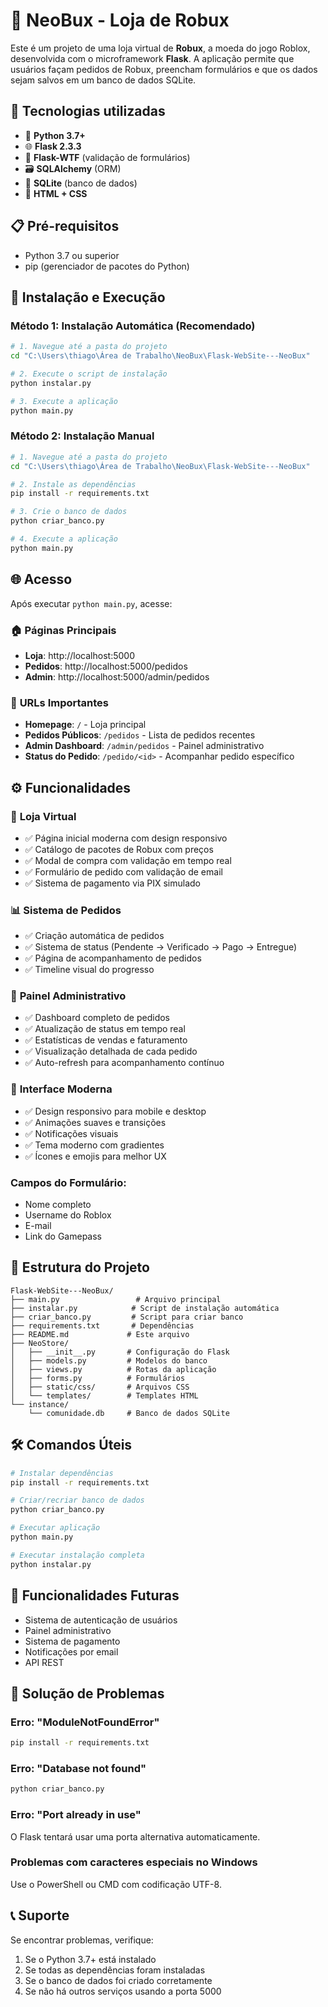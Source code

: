 # 🛒 NeoBux - Loja de Robux

Este é um projeto de uma loja virtual de **Robux**, a moeda do jogo Roblox, desenvolvida com o microframework **Flask**. A aplicação permite que usuários façam pedidos de Robux, preencham formulários e que os dados sejam salvos em um banco de dados SQLite.

## 🚀 Tecnologias utilizadas

- 🐍 **Python 3.7+**
- 🌐 **Flask 2.3.3**
- 🧠 **Flask-WTF** (validação de formulários)
- 🗃️ **SQLAlchemy** (ORM)
- 💾 **SQLite** (banco de dados)
- 🎨 **HTML + CSS**

## 📋 Pré-requisitos

- Python 3.7 ou superior
- pip (gerenciador de pacotes do Python)

## 🚀 Instalação e Execução

### Método 1: Instalação Automática (Recomendado)

```bash
# 1. Navegue até a pasta do projeto
cd "C:\Users\thiago\Área de Trabalho\NeoBux\Flask-WebSite---NeoBux"

# 2. Execute o script de instalação
python instalar.py

# 3. Execute a aplicação
python main.py
```

### Método 2: Instalação Manual

```bash
# 1. Navegue até a pasta do projeto
cd "C:\Users\thiago\Área de Trabalho\NeoBux\Flask-WebSite---NeoBux"

# 2. Instale as dependências
pip install -r requirements.txt

# 3. Crie o banco de dados
python criar_banco.py

# 4. Execute a aplicação
python main.py
```

## 🌐 Acesso

Após executar `python main.py`, acesse:

### 🏠 **Páginas Principais**
- **Loja**: http://localhost:5000
- **Pedidos**: http://localhost:5000/pedidos
- **Admin**: http://localhost:5000/admin/pedidos

### 📱 **URLs Importantes**
- **Homepage**: `/` - Loja principal
- **Pedidos Públicos**: `/pedidos` - Lista de pedidos recentes
- **Admin Dashboard**: `/admin/pedidos` - Painel administrativo
- **Status do Pedido**: `/pedido/<id>` - Acompanhar pedido específico

## ⚙️ Funcionalidades

### 🛒 **Loja Virtual**
- ✅ Página inicial moderna com design responsivo
- ✅ Catálogo de pacotes de Robux com preços
- ✅ Modal de compra com validação em tempo real
- ✅ Formulário de pedido com validação de email
- ✅ Sistema de pagamento via PIX simulado

### 📊 **Sistema de Pedidos**
- ✅ Criação automática de pedidos
- ✅ Sistema de status (Pendente → Verificado → Pago → Entregue)
- ✅ Página de acompanhamento de pedidos
- ✅ Timeline visual do progresso

### 🔧 **Painel Administrativo**
- ✅ Dashboard completo de pedidos
- ✅ Atualização de status em tempo real
- ✅ Estatísticas de vendas e faturamento
- ✅ Visualização detalhada de cada pedido
- ✅ Auto-refresh para acompanhamento contínuo

### 🎨 **Interface Moderna**
- ✅ Design responsivo para mobile e desktop
- ✅ Animações suaves e transições
- ✅ Notificações visuais
- ✅ Tema moderno com gradientes
- ✅ Ícones e emojis para melhor UX

### Campos do Formulário:
- Nome completo
- Username do Roblox
- E-mail
- Link do Gamepass

## 📁 Estrutura do Projeto

```
Flask-WebSite---NeoBux/
├── main.py                 # Arquivo principal
├── instalar.py            # Script de instalação automática
├── criar_banco.py         # Script para criar banco
├── requirements.txt       # Dependências
├── README.md             # Este arquivo
├── NeoStore/
│   ├── __init__.py       # Configuração do Flask
│   ├── models.py         # Modelos do banco
│   ├── views.py          # Rotas da aplicação
│   ├── forms.py          # Formulários
│   ├── static/css/       # Arquivos CSS
│   └── templates/        # Templates HTML
└── instance/
    └── comunidade.db     # Banco de dados SQLite
```

## 🛠️ Comandos Úteis

```bash
# Instalar dependências
pip install -r requirements.txt

# Criar/recriar banco de dados
python criar_banco.py

# Executar aplicação
python main.py

# Executar instalação completa
python instalar.py
```

## 🚧 Funcionalidades Futuras

- Sistema de autenticação de usuários
- Painel administrativo
- Sistema de pagamento
- Notificações por email
- API REST

## 🐛 Solução de Problemas

### Erro: "ModuleNotFoundError"
```bash
pip install -r requirements.txt
```

### Erro: "Database not found"
```bash
python criar_banco.py
```

### Erro: "Port already in use"
O Flask tentará usar uma porta alternativa automaticamente.

### Problemas com caracteres especiais no Windows
Use o PowerShell ou CMD com codificação UTF-8.

## 📞 Suporte

Se encontrar problemas, verifique:
1. Se o Python 3.7+ está instalado
2. Se todas as dependências foram instaladas
3. Se o banco de dados foi criado corretamente
4. Se não há outros serviços usando a porta 5000
